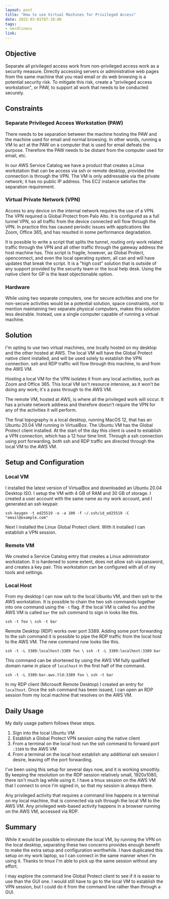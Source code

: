 ```yaml
---
layout: post
title: "How to use Virtual Machines for Privileged Access"
date: 2022-03-01T07:10:00
tags:
- nerdliness
link:
---
```

## Objective
Separate all privileged access work from non-privileged access work as a security measure. Directly
accessing servers or administrative web pages from the same machine that you read email or do web
browsing is a potential security risk. To mitigate this risk, create a "privileged access
workstation", or PAW, to support all work that needs to be conducted securely.

## Constraints
### Separate Privileged Access Workstation (PAW)
There needs to be separation between the machine hosting the PAW and the machine used for email and
normal browsing. In other words, running a VM to act at the PAW on a computer that is used for email
defeats the purpose. Therefore the PAW needs to be distant from the computer used for email, etc.

In our AWS Service Catalog we have a product that creates a Linux workstation that can be access via
ssh or remote desktop, provided the connection is through the VPN. The VM is only addressable via
the private network; it has no public IP address. This EC2 instance satisfies the
separation requirement.

### Virtual Private Network (VPN)
Access to any device on the internal network requires the use of a VPN. The VPN required is Global
Protect from Palo Alto. It is configured as a full tunnel VPN, so all traffic from the device
connected will flow through the VPN. In practice this has caused periodic issues with applications
like Zoom, Office 365, and has resulted in some performance degradation.

It is possible to write a script that splits the tunnel, routing only work related traffic through
the VPN and all other traffic through the gateway address the host machine has. This script is
fragile, however, as Global Protect, openconnect, and even the local operating system, all can and
will have updates that break the script. It is a "high cost" solution that is outside of any support
provided by the security team or the local help desk. Using the native client for GP is the least
objectionable option.

### Hardware
While using two separate computers, one for secure activities and one for non-secure activities
would be a potential solution, space constraints, not to mention maintaining two separate physical
computers, makes this solution less desirable. Instead, use a single computer capable of running a virtual machine.

## Solution
I'm opting to use two virtual machines, one locally hosted on my desktop and the other hosted at
AWS. The local VM will have the Global Protect native client installed, and will be used solely to
establish the VPN connection. ssh and RDP traffic will flow through this machine, to and from the
AWS VM.

Hosting a local VM for the VPN isolates it from any local activities, such as Zoom and Office 365.
This local VM isn't resource intensive, as it won't be doing any work; it's a pass through to the
AWS VM.

The remote VM, hosted at AWS, is where all the privileged work will occur. It has a private network
address and therefore doesn't require the VPN for any of the activities it will perform.

The final topography is a local desktop, running MacOS 12, that has an Ubuntu 20.04 VM running in
VirtualBox. The Ubuntu VM has the Global Protect client installed. At the start of the day this
client is used to establish a VPN connection, which has a 12 hour time limit. Through a ssh
connection using port forwarding, both ssh and RDP traffic are directed through the local VM to the
AWS VM.

## Setup and Configuration
### Local VM
I installed the latest version of VirtualBox and downloaded an Ubuntu 20.04 Desktop ISO. I setup the
VM with 4 GB of RAM and 30 GB of storage. I created a user account with the same name as my work
account, and I generated an ssh keypair.

    ssh-keygen -t ed25519 -o -a 100 -f ~/.ssh/id_ed25519 -C "email@example.com"

Next I installed the Linux Global Protect client. With it installed I can establish a VPN session.

### Remote VM
We created a Service Catalog entry that creates a Linux administrator workstation. It is hardened to
some extent, does not allow ssh via password, and creates a key pair. This workstation can be
configured with all of my tools and settings.

### Local Host
From my desktop I can now ssh to the local Ubuntu VM, and then ssh to the AWS workstation. It is
possible to chain the two ssh commands together into one command using the `-t` flag. If the local
VM is called `foo` and the AWS VM is called `bar` the ssh command to sign in looks like this.

    ssh -t foo \ ssh -t bar

Remote Desktop (RDP) works over port 3389. Adding some port forwarding to the ssh command it is
possible to pipe the RDP traffic from the local host to the AWS VM. The new command now looks like
this.

    ssh -t -L 3389:localhost:3389 foo \ ssh -t -L 3389:localhost:3389 bar

This command can be shortened by using the AWS VM fully qualified domain name in place of
`localhost` in the first half of the command.

    ssh -t -L 3389:bar.aws.tld:3389 foo \ ssh -t bar

In my RDP client (Microsoft Remote Desktop) I created an entry for `localhost`. Once the ssh command
has been issued, I can open an RDP session from my local machine that resolves on the AWS VM.

## Daily Usage
My daily usage pattern follows these steps.

1. Sign into the local Ubuntu VM
2. Establish a Global Protect VPN session using the native client
3. From a terminal on the local host run the ssh command to forward port `:3389` to the AWS VM
4. From a terminal on the local host establish any additional ssh session I desire, leaving off the
   port forwarding.

I've been using this setup for several days now, and it is working smoothly. By keeping the
resolution on the RDP session relatively small, 1920x1080, there isn't much lag while using it. I
have a tmux session on the AWS VM that I connect to once I'm signed in, so that my session is always
there.

Any privileged activity that requires a command line happens in a terminal on my local machine, that
is connected via ssh through the local VM to the AWS VM. Any privileged web-based activity happens
in a browser running on the AWS VM, accessed via RDP.

## Summary
While it would be possible to eliminate the local VM, by running the VPN on the local desktop,
separating these two concerns provides enough benefit to make the extra setup and configuration
worthwhile. I have duplicated this setup on my work laptop, so I can connect in the same manner when
I'm using it. Thanks to tmux I'm able to pick up the same session without any effort.

I may explore the command line Global Protect client to see if it is easier to use than the GUI one.
I would still have to go to the local VM to establish the VPN session, but I could do it from the
command line rather than through a GUI.

